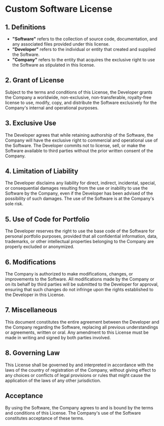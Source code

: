 # Custom Software License

## 1. Definitions

- **"Software"** refers to the collection of source code, documentation, and any associated files provided under this license.
- **"Developer"** refers to the individual or entity that created and supplied the Software.
- **"Company"** refers to the entity that acquires the exclusive right to use the Software as stipulated in this license.

## 2. Grant of License

Subject to the terms and conditions of this License, the Developer grants the Company a worldwide, non-exclusive, non-transferable, royalty-free license to use, modify, copy, and distribute the Software exclusively for the Company's internal and operational purposes.

## 3. Exclusive Use

The Developer agrees that while retaining authorship of the Software, the Company will have the exclusive right to commercial and operational use of the Software. The Developer commits not to license, sell, or make the Software available to third parties without the prior written consent of the Company.

## 4. Limitation of Liability

The Developer disclaims any liability for direct, indirect, incidental, special, or consequential damages resulting from the use or inability to use the Software by the Company, even if the Developer has been advised of the possibility of such damages. The use of the Software is at the Company's sole risk.

## 5. Use of Code for Portfolio

The Developer reserves the right to use the base code of the Software for personal portfolio purposes, provided that all confidential information, data, trademarks, or other intellectual properties belonging to the Company are properly excluded or anonymized.

## 6. Modifications

The Company is authorized to make modifications, changes, or improvements to the Software. All modifications made by the Company or on its behalf by third parties will be submitted to the Developer for approval, ensuring that such changes do not infringe upon the rights established to the Developer in this License.

## 7. Miscellaneous

This document constitutes the entire agreement between the Developer and the Company regarding the Software, replacing all previous understandings or agreements, written or oral. Any amendment to this License must be made in writing and signed by both parties involved.

## 8. Governing Law

This License shall be governed by and interpreted in accordance with the laws of the country of registration of the Company, without giving effect to any choices or conflicts of legal provisions or rules that might cause the application of the laws of any other jurisdiction.

## Acceptance

By using the Software, the Company agrees to and is bound by the terms and conditions of this License. The Company's use of the Software constitutes acceptance of these terms.

